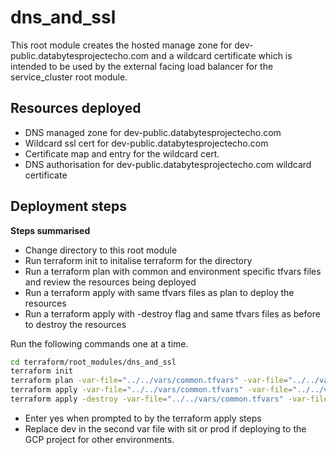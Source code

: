 # dns_and_ssl
This root module creates the hosted manage zone for dev-public.databytesprojectecho.com and a wildcard certificate which is intended to be used by the external facing load balancer for the service_cluster root module.

## Resources deployed
* DNS managed zone for dev-public.databytesprojectecho.com
* Wildcard ssl cert for dev-public.databytesprojectecho.com
* Certificate map and entry for the wildcard cert.
* DNS authorisation for dev-public.databytesprojectecho.com wildcard certificate

## Deployment steps

<b>Steps summarised</b>
* Change directory to this root module
* Run terraform init to initalise terraform for the directory
* Run a terraform plan with common and environment specific tfvars files and review the resources being deployed
* Run a terraform apply with same tfvars files as plan to deploy the resources
* Run a terraform apply with -destroy flag and same tfvars files as before to destroy the resources

Run the following commands one at a time.

```bash
cd terraform/root_modules/dns_and_ssl
terraform init
terraform plan -var-file="../../vars/common.tfvars" -var-file="../../vars/dev.tfvars"
terraform apply -var-file="../../vars/common.tfvars" -var-file="../../vars/dev.tfvars"
terraform apply -destroy -var-file="../../vars/common.tfvars" -var-file="../../vars/dev.tfvars"
```

* Enter yes when prompted to by the terraform apply steps
* Replace dev in the second var file with sit or prod if deploying to the GCP project for other environments.

